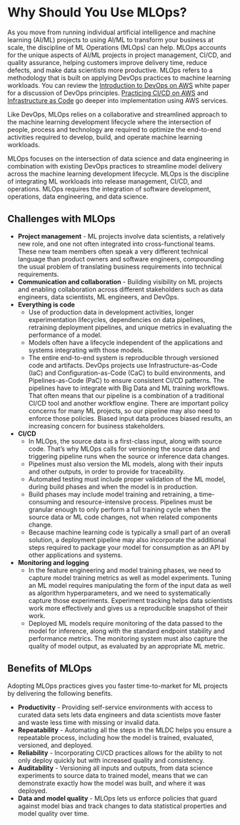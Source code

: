 # Why Should You Use MLOps?<a name="sagemaker-projects-why"></a>

As you move from running individual artificial intelligence and machine learning \(AI/ML\) projects to using AI/ML to transform your business at scale, the discipline of ML Operations \(MLOps\) can help\. MLOps accounts for the unique aspects of AI/ML projects in project management, CI/CD, and quality assurance, helping customers improve delivery time, reduce defects, and make data scientists more productive\. MLOps refers to a methodology that is built on applying DevOps practices to machine learning workloads\. You can review the [Introduction to DevOps on AWS](https://docs.aws.amazon.com/whitepapers/latest/introduction-devops-aws/welcome.html?did=wp_card) white paper for a discussion of DevOps principles\. [Practicing CI/CD on AWS](https://d1.awsstatic.com/whitepapers/DevOps/practicing-continuous-integration-continuous-delivery-on-AWS.pdf) and [Infrastructure as Code](https://d1.awsstatic.com/whitepapers/DevOps/infrastructure-as-code.pdf) go deeper into implementation using AWS services\.

Like DevOps, MLOps relies on a collaborative and streamlined approach to the machine learning development lifecycle where the intersection of people, process and technology are required to optimize the end\-to\-end activities required to develop, build, and operate machine learning workloads\.

MLOps focuses on the intersection of data science and data engineering in combination with existing DevOps practices to streamline model delivery across the machine learning development lifecycle\. MLOps is the discipline of integrating ML workloads into release management, CI/CD, and operations\. MLOps requires the integration of software development, operations, data engineering, and data science\.

## Challenges with MLOps<a name="sagemaker-projects-why-challenges"></a>
+ **Project management** \- ML projects involve data scientists, a relatively new role, and one not often integrated into cross\-functional teams\. These new team members often speak a very different technical language than product owners and software engineers, compounding the usual problem of translating business requirements into technical requirements\. 
+ **Communication and collaboration** \- Building visibility on ML projects and enabling collaboration across different stakeholders such as data engineers, data scientists, ML engineers, and DevOps\.
+ **Everything is code**
  + Use of production data in development activities, longer experimentation lifecycles, dependencies on data pipelines, retraining deployment pipelines, and unique metrics in evaluating the performance of a model\.
  + Models often have a lifecycle independent of the applications and systems integrating with those models\. 
  + The entire end\-to\-end system is reproducible through versioned code and artifacts\. DevOps projects use Infrastructure\-as\-Code \(IaC\) and Configuration\-as\-Code \(CaC\) to build environments, and Pipelines\-as\-Code \(PaC\) to ensure consistent CI/CD patterns\. The pipelines have to integrate with Big Data and ML training workflows\. That often means that our pipeline is a combination of a traditional CI/CD tool and another workflow engine\. There are important policy concerns for many ML projects, so our pipeline may also need to enforce those policies\. Biased input data produces biased results, an increasing concern for business stakeholders\.
+ **CI/CD**
  + In MLOps, the source data is a first\-class input, along with source code\. That’s why MLOps calls for versioning the source data and triggering pipeline runs when the source or inference data changes\. 
  + Pipelines must also version the ML models, along with their inputs and other outputs, in order to provide for traceability\. 
  + Automated testing must include proper validation of the ML model, during build phases and when the model is in production\.
  + Build phases may include model training and retraining, a time\-consuming and resource\-intensive process\. Pipelines must be granular enough to only perform a full training cycle when the source data or ML code changes, not when related components change\.
  + Because machine learning code is typically a small part of an overall solution, a deployment pipeline may also incorporate the additional steps required to package your model for consumption as an API by other applications and systems\.
+ **Monitoring and logging**
  + In the feature engineering and model training phases, we need to capture model training metrics as well as model experiments\. Tuning an ML model requires manipulating the form of the input data as well as algorithm hyperparameters, and we need to systematically capture those experiments\. Experiment tracking helps data scientists work more effectively and gives us a reproducible snapshot of their work\.
  + Deployed ML models require monitoring of the data passed to the model for inference, along with the standard endpoint stability and performance metrics\. The monitoring system must also capture the quality of model output, as evaluated by an appropriate ML metric\. 

## Benefits of MLOps<a name="sagemaker-projects-benefits"></a>

Adopting MLOps practices gives you faster time\-to\-market for ML projects by delivering the following benefits\.
+ **Productivity** \- Providing self\-service environments with access to curated data sets lets data engineers and data scientists move faster and waste less time with missing or invalid data\.
+ **Repeatability** \- Automating all the steps in the MLDC helps you ensure a repeatable process, including how the model is trained, evaluated, versioned, and deployed\. 
+ **Reliability** \- Incorporating CI/CD practices allows for the ability to not only deploy quickly but with increased quality and consistency\. 
+ **Auditability** \- Versioning all inputs and outputs, from data science experiments to source data to trained model, means that we can demonstrate exactly how the model was built, and where it was deployed\.
+ **Data and model quality** \- MLOps lets us enforce policies that guard against model bias and track changes to data statistical properties and model quality over time\. 